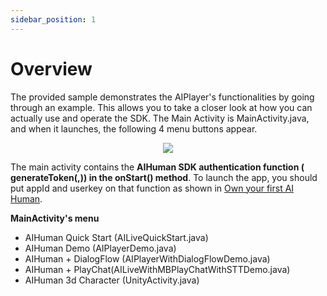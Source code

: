 ```yaml
---
sidebar_position: 1
---
```


# Overview

The provided sample demonstrates the AIPlayer's functionalities by going through an example. This allows you to take a closer look at how you can actually use and operate the SDK. The Main Activity is MainActivity.java, and when it launches, the following 4 menu buttons appear.

<p align="center">
<img src="/img/aihuman/android/Screenshot_20220530-201302-3909315-3915724.png" style={{zoom: "25%"}} />
</p>

The main activity contains the **AIHuman SDK authentication function ( generateToken(,)) in the onStart() method**. To launch the app, you should put appId and userkey on that function as shown in [Own your first AI Human](../getting-started/first-aihuman.md). 

**MainActivity's menu**

- AIHuman Quick Start (AILiveQuickStart.java)
- AIHuman Demo (AIPlayerDemo.java)
- AIHuman + DialogFlow (AIPlayerWithDialogFlowDemo.java)
- AIHuman + PlayChat(AILiveWithMBPlayChatWithSTTDemo.java)
- AIHuman 3d Character (UnityActivity.java)


